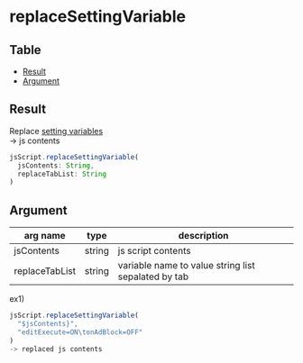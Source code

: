 # replaceSettingVariable

Table
-----------------

* [Result](#result)
* [Argument](#argument)


## Result

Replace [setting variables](https://github.com/puutaro/CommandClick/blob/master/md/developer/setting_variables.md)  
-> js contents


```js.js
jsScript.replaceSettingVariable(
  jsContents: String,
  replaceTabList: String
)

```

## Argument

| arg name | type | description |
| -------- | -------- | -------- |
| jsContents | string | js script contents |
| replaceTabList | string | variable name to value string list sepalated by tab |



ex1) 

```js.js
jsScript.replaceSettingVariable(
  "$jsContents}",
  "editExecute=ON\tonAdBlock=OFF"
)
-> replaced js contents

```

